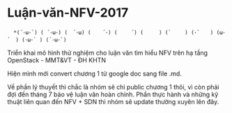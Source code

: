 # Luận-văn-NFV-2017
      *(´･ω･`) ( ´･ω･) (　´･ω) ( 　 ´･) ( 　　´) (　　　) (`　　 ) (･`　　) (ω･`　) (･ω･` ) (´･ω･`)
      
Triển khai mô hình thử nghiệm cho luận văn tìm hiểu NFV trên hạ tầng OpenStack - MMT&amp;VT - ĐH KHTN

Hiện mình mới convert chương 1 từ google doc sang file .md.

Về phần lý thuyết thì chắc là nhóm sẽ chỉ public chương 1 thôi, vì còn phải đợi đến tháng 7 bảo vệ luận văn hoàn chỉnh.
Phần thực hành và những kỹ thuật liên quan đến NFV + SDN thì nhóm sẽ update thường xuyên lên đây.
